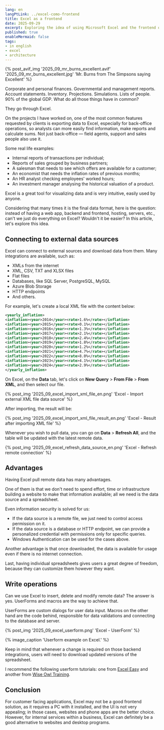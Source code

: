 ```yaml
---
lang: en
langPtLink: ../excel-como-frontend
title: Excel as a frontend
date: 2025-09-29
excerpt: Exploring the idea of using Microsoft Excel and the frontend of a system.
published: true
enableMermaid: false
tags:
- in english
- excel
- architecture
---
```


{% post_avif_img '2025_09_mr_burns_excellent.avif' '2025_09_mr_burns_excellent.jpg' 'Mr. Burns from The Simpsons saying Excellent' %}

Corporate and personal finances. Governmental and management reports. Account statements. Inventory. Projections. Simulations. Lists of people. 90% of the global GDP. What do all those things have in common?

They go through Excel.

On the projects I have worked on, one of the most common features requested by clients is exporting data to Excel, especially for back-office operations, so analysts can more easily find information, make reports and calculate sums. Not just back-office — field agents, support and sales people also use it.

Some real life examples:

- Internal reports of transactions per individual;
- Reports of sales grouped by business partners;
- A salesman that needs to see which offers are available for a customer;
- An economist that needs the inflation rates of previous months;
- An HR analyst checking employees' worked hours;
- An investment manager analysing the historical valuation of a product.

Excel is a great tool for visualizing data and is very intuitive, easily used by anyone.

Considering that many times it is the final data format, here is the question: instead of having a web app, backend and frontend, hosting, servers, etc., can't we just do everything on Excel? Wouldn't it be easier? In this article, let's explore this idea.

## Connecting to external data sources

Excel can connect to external sources and download data from them. Many integrations are available, such as:

- XMLs from the internet
- XML, CSV, TXT and XLSX files
- Flat files
- Databases, like SQL Server, PostgreSQL, MySQL
- Azure Blob Storage
- HTTP endpoints
- And others.

For example, let's create a local XML file with the content below:

```xml
<yearly_inflation>
<inflation><year>2014</year><rate>1.6%</rate></inflation>
<inflation><year>2015</year><rate>0.1%</rate></inflation>
<inflation><year>2016</year><rate>1.3%</rate></inflation>
<inflation><year>2017</year><rate>2.1%</rate></inflation>
<inflation><year>2018</year><rate>2.4%</rate></inflation>
<inflation><year>2019</year><rate>1.8%</rate></inflation>
<inflation><year>2020</year><rate>1.2%</rate></inflation>
<inflation><year>2021</year><rate>4.7%</rate></inflation>
<inflation><year>2022</year><rate>8.0%</rate></inflation>
<inflation><year>2023</year><rate>4.1%</rate></inflation>
<inflation><year>2024</year><rate>2.9%</rate></inflation>
</yearly_inflation>
```

On Excel, on the **Data** tab, let's click on **New Query** > **From File** > **From XML**, and then select our file.

{% post_img '2025_09_excel_import_xml_file_en.png' 'Excel - Import external XML file data source' %}

After importing, the result will be:

{% post_img '2025_09_excel_import_xml_file_result_en.png' 'Excel - Result after importing XML file' %}

Whenever you wish to pull data, you can go on **Data** > **Refresh All**, and the table will be updated with the latest remote data.

{% post_img '2025_09_excel_refresh_data_source_en.png' 'Excel - Refresh remote connection' %}

## Advantages

Having Excel pull remote data has many advantages.

One of them is that we don't need to spend effort, time or infrastructure building a website to make that information available; all we need is the data source and a spreadsheet.

Even information security is solved for us:

- If the data source is a remote file, we just need to control access permission on it.
- If the data source is a database or HTTP endpoint, we can provide a personalized credential with permissions only for specific queries.
- Windows Authentication can be used for the cases above.

Another advantage is that once downloaded, the data is available for usage even if there is no internet connection.

Last, having individual spreadsheets gives users a great degree of freedom, because they can customize them however they want.

## Write operations

Can we use Excel to insert, delete and modify remote data? The answer is yes. UserForms and macros are the way to achieve that.

UserForms are custom dialogs for user data input. Macros on the other hand are the code behind, responsible for data validations and connecting to the database and server.

{% post_img '2025_09_excel_userform.png' 'Excel - UserForm' %}

{% image_caption 'Userform example on Excel.' %}

Keep in mind that whenever a change is required on those backend integrations, users will need to download updated versions of the spreadsheet.

I recommend the following userform tutorials: one from [Excel Easy](https://www.excel-easy.com/vba/userform.html) and another from [Wise Owl Training](https://www.wiseowl.co.uk/vba-macros/guides/user-forms/vba-userform/).

## Conclusion

For customer facing applications, Excel may not be a good frontend solution, as it requires a PC with it installed, and the UI is not very appealing; in those cases, websites and phone apps are the better choice. However, for internal services within a business, Excel can definitely be a good alternative to websites and desktop programs.
